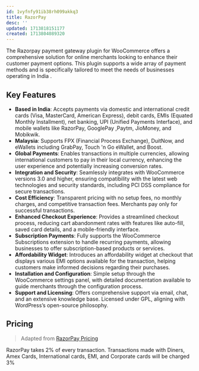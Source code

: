 ```yaml
---
id: 1vyfnfy91ib38rh099akkq3
title: RazorPay
desc: ''
updated: 1713818151177
created: 1713804089320
---
```


The Razorpay payment gateway plugin for WooCommerce offers a comprehensive solution for online merchants looking to enhance their customer payment options. This plugin supports a wide array of payment methods and is specifically tailored to meet the needs of businesses operating in India .

## Key Features

- **Based in India**: Accepts payments via domestic and international credit cards (Visa, MasterCard, American Express), debit cards, EMIs (Equated Monthly Installment), net banking, UPI (Unified Payments Interface), and mobile wallets like RazorPay, GooglePay ,Paytm, JioMoney, and Mobikwik.
- **Malaysia**: Supports FPX (Financial Process Exchange), DuitNow, and eWallets including GrabPay, Touch 'n Go eWallet, and Boost.
- **Global Payments**: Enables transactions in multiple currencies, allowing international customers to pay in their local currency, enhancing the user experience and potentially increasing conversion rates.
- **Integration and Security**: Seamlessly integrates with WooCommerce versions 3.0 and higher, ensuring compatibility with the latest web technologies and security standards, including PCI DSS compliance for secure transactions.
- **Cost Efficiency**: Transparent pricing with no setup fees, no monthly charges, and competitive transaction fees. Merchants pay only for successful transactions.
- **Enhanced Checkout Experience**: Provides a streamlined checkout process, reducing cart abandonment rates with features like auto-fill, saved card details, and a mobile-friendly interface.
- **Subscription Payments**: Fully supports the WooCommerce Subscriptions extension to handle recurring payments, allowing businesses to offer subscription-based products or services.
- **Affordability Widget**: Introduces an affordability widget at checkout that displays various EMI options available for the transaction, helping customers make informed decisions regarding their purchases.
- **Installation and Configuration**: Simple setup through the WooCommerce settings panel, with detailed documentation available to guide merchants through the configuration process.
- **Support and Licensing**: Offers comprehensive support via email, chat, and an extensive knowledge base. Licensed under GPL, aligning with WordPress’s open-source philosophy.

## Pricing

> Adapted from [RazorPay Pricing](https://razorpay.com/pricing/)

RazorPay takes 2% of every transaction. Transactions made with Diners, Amex Cards, International cards, EMI, and Corporate cards will be charged 3%
